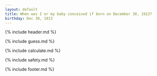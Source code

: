 ```yaml
---
layout: default
title: When was I or my baby conceived if born on December 30, 1913?
birthday: Dec 30, 1913
---
```


{% include header.md %}

{% include guess.md %}

{% include calculate.md %}

{% include safety.md %}

{% include footer.md %}



